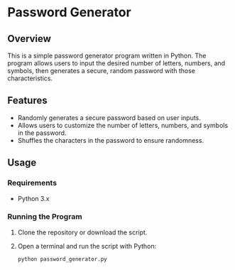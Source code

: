 # Password Generator

## Overview

This is a simple password generator program written in Python. The program allows users to input the desired number of letters, numbers, and symbols, then generates a secure, random password with those characteristics.

## Features

- Randomly generates a secure password based on user inputs.
- Allows users to customize the number of letters, numbers, and symbols in the password.
- Shuffles the characters in the password to ensure randomness.

## Usage

### Requirements

- Python 3.x

### Running the Program

1. Clone the repository or download the script.
2. Open a terminal and run the script with Python:

   ```bash
   python password_generator.py
